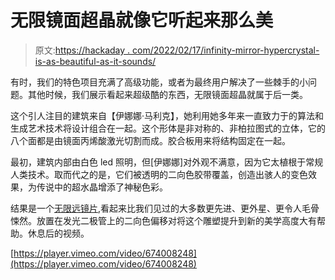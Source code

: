 # 无限镜面超晶就像它听起来那么美

> 原文:[https://hackaday . com/2022/02/17/infinity-mirror-hypercrystal-is-as-beautiful-as-it-sounds/](https://hackaday.com/2022/02/17/infinity-mirror-hypercrystal-is-as-beautiful-as-it-sounds/)

有时，我们的特色项目充满了高级功能，或者为最终用户解决了一些棘手的小问题。其他时候，我们展示看起来超级酷的东西，无限镜面超晶就属于后一类。

这个引人注目的建筑来自【伊娜娜·马利克】，她利用她多年来一直致力于的算法和生成艺术技术将设计组合在一起。这个形体是非对称的、非柏拉图式的立体，它的八个面都是由镜面丙烯酸激光切割而成。胶合板用来将结构固定在一起。

最初，建筑内部由白色 led 照明，但[伊娜娜]对外观不满意，因为它太植根于常规人类技术。取而代之的是，它们被透明的二向色胶带覆盖，创造出骇人的变色效果，为传说中的超水晶增添了神秘色彩。

结果是一个[无限远镜片](https://hackaday.com/2020/11/23/escape-tunnel-in-your-living-room-a-different-take-on-the-infinity-mirror/),看起来比我们见过的大多数更先进、更外星、更令人毛骨悚然。放置在发光二极管上的二向色偏移对将这个雕塑提升到新的美学高度大有帮助。休息后的视频。

[https://player.vimeo.com/video/674008248](https://player.vimeo.com/video/674008248)